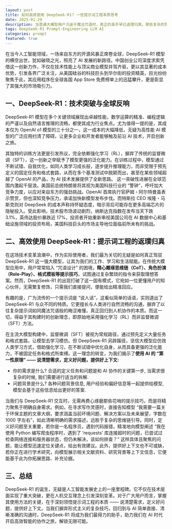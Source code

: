 ```yaml
---
layout: post
title: 如何高效使用 DeepSeek-R1? 一些提示词工程本质思考
date: 2025-01-29
description: 当普通大模型用户沉迷于魔法咒语时，真正的高手早已返璞归真。那些复杂的思维链模板、角色扮演话术，往往让需求迷失在形式主义中。与AI协作的"道"，在于说清楚需求, 定义好问题, 提供好上下文.
tags: DeepSeek-R1 Prompt-Engineering LLM AI
categories: prompt
featured: true
---
```


在当今人工智能领域，一场来自东方的开源风暴正席卷全球，DeepSeek-R1 模型的横空出世，犹如破晓之光，照亮了 AI 发展的新路径。中国创业公司深度求索凭借这一创新力作，不仅在技术性能上与顶尖商业模型并驾齐驱，更以其显著的成本优势，引发各界广泛关注，从美国硅谷的科技巨头到华尔街的投资精英，目光纷纷聚焦于此，其应用程序在全球各国 App Store 免费榜单上的迅猛攀升，更是彰显了其强大的市场吸引力。

## 一、DeepSeek-R1：技术突破与全球反响

DeepSeek-R1 模型在多个关键领域展现出卓越性能，数学运算的精准、编程逻辑的严谨以及自然语言推理的流畅，都使其成为行业焦点。尤为值得一提的是，其成本仅为 OpenAI o1 模型的三十分之一，这一成本的大幅降低，无疑为高性能 AI 模型的广泛应用扫清了障碍，让更多企业和开发者能够触及前沿 AI 技术，开启创新之旅。

其独特的训练方法更是引发热议，完全依赖强化学习（RL），摒弃了传统的监督微调（SFT），这一创新之举赋予了模型更强的泛化能力。在训练过程中，模型通过不断试错、自我优化，如同人类学习成长般，逐步提升推理能力，而非受限于预先定义的固定任务和格式套路，从而在多个基准测试中脱颖而出，甚至在某些领域超越了 OpenAI 的产品，为 AI 技术发展提供了全新思路。
这一突破性进展在全球范围内激起千层浪。美国前总统特朗普将其视为美国科技行业的 “警钟”，呼吁加大竞争力度，以应对来自东方的强劲挑战。OpenAI 首席执行官萨姆・阿尔特曼虽表示赞赏，但也深知竞争压力，承诺加快新模型发布步伐。而特斯拉 CEO 埃隆・马斯克则对 DeepSeek 的成本声称持怀疑态度，暗示背后可能存在更多高端芯片的隐秘投入。受此影响，技术股市场波动剧烈，纳斯达克指数在发布当天下跌 3.1%，英伟达股价暴跌近 17%，投资者开始重新审视美国公司在 AI 数据中心和基础设施领域的投资布局，美国科技巨头的市场主导地位面临前所未有的挑战。

<!-- 中国创业公司深度求索于1月20日发布了DeepSeek-R1模型，该模型在性能上与市场上最优秀的商业模型相媲美，同时其成本却低了一个数量级。这一创新迅速吸引了美国硅谷和华尔街的广泛关注，使得其应用程序在全球各国的App Store免费榜单上迅速攀升至顶端。DeepSeek-R1的推出标志着中国AI企业在国际舞台上的崭露头角，展现了中国在人工智能领域的巨大潜力。该模型不仅在数学、编程和自然语言推理等任务上表现出色，还以其约为OpenAI o1模型三十分之一的成本，显著降低了高性能AI模型的使用门槛。这一突破性进展使得DeepSeek-R1成为顶尖AI实验的首选开源模型。此外，DeepSeek-R1采用了全新的训练方法，完全依赖强化学习（RL），而非传统的监督微调（SFT），这使得模型能够以更低的成本实现更高的推理能力。该模型在多个基准测试中表现优异，甚至在一些领域超越了OpenAI的产品，引发了行业内外对其技术和商业模式的广泛讨论。

DeepSeek-R1的推出引发了硅谷和华尔街的剧烈反响。美国前总统特朗普表示，这一发布应成为美国科技行业的"警钟"，强调需要更加专注于竞争。他认为，DeepSeek能够以更低的成本提供相同水平的技术，这对美国科技巨头而言是一个积极信号。OpenAI首席执行官萨姆·阿尔特曼也对DeepSeek表示赞赏，称其为"令人印象深刻"的模型，并承诺加快新模型的发布，以应对竞争。与此同时，特斯拉CEO埃隆·马斯克则对DeepSeek的成本声称表示怀疑，暗示该公司可能隐瞒了使用更多高端芯片的信息。DeepSeek的发布引发了技术股的大幅抛售，投资者开始质疑美国公司在AI数据中心和基础设施上的巨额投资是否能够维持其市场主导地位。纳斯达克指数在发布当天下跌了3.1%，英伟达股价暴跌近17%。一些分析师指出，DeepSeek的成功可能会促使美国科技公司重新评估其数据中心投资计划和定价策略。 -->

<!-- 然而, 在这场轰动全球的技术突破之外, 作为实际使用者, 我们更关心的是如何真正驾驭这个强大的模型。 -->

## 二、高效使用 DeepSeek-R1：提示词工程的返璞归真

在这场技术变革浪潮中，作为实际使用者，我们最为关切的无疑是如何真正驾驭 DeepSeek-R1 这一强大模型，让其为我们的工作、学习和生活赋能。在传统大模型应用中，用户常常陷入 “咒语设计” 的困境，**精心雕琢思维链（CoT）、角色扮演（Role-Play）、格式模板等提示技巧**，试图通过复杂繁琐的指令来获取理想答案。然而，DeepSeek-R1 的出现打破了这一固有模式，它宛如一位更懂用户的知心伙伴，无需繁复修饰，只需我们直接提问，便能给出精准回应。

有趣的是，广为流传的一个提示词是 “说人话”，这看似简单的话语，实则道出了 DeepSeek-R1 与众不同的特质。它更擅长与人类进行自然流畅的沟通，摒弃了以往复杂提示词如同魔法咒语般的晦涩难懂，真正回归到人机协作的本质。而这一切，得益于其构建时的创新理念，即原始地采用强化学习（RL）而非监督微调（SFT）方法。

<!-- 在传统大模型使用中，用户往往陷入"咒语设计"的怪圈：需要精心设计思维链（CoT）、角色扮演（Role-Play）、格式模板等提示技巧。一些声音指出, 使用这个R1模型不需要复杂的提示词工程, 只需要直接提问即可. 另外一些有趣的广为流传的提示词是, 你需要告诉 R1 "说人话". 这些信息反应了R1与众不同的地方, 它确实在某些方面与主流大模型不同. 它是一个更懂用户的模型, 更擅长和人类沟通的模型. 以往各种复杂的提示词就想魔法咒语, 用户的提示词技巧对答案的影响很大. 而R1模型则更强调用户需求, 用户只需要说清楚需求, 定义好问题, 提供好上下文, 模型就能给出更好的答案.  -->

在主流大模型构建中，监督微调（SFT）被视为常规路径，通过预先定义大量任务和格式套路，让模型去学习模仿。但 DeepSeek-R1 另辟蹊径，坚信大模型应仿效人类学习方式，借助强化学习，在不断试错中优化自身，从而具备更强的泛化能力，不被固定任务和格式所束缚。这一理念的转变，为我们揭示了**使用 AI 的 “第一性原理” —— 说清楚需求，定义好问题，提供好上下文:**

- 你的需求是什么? 合适的定义任务和问题是和 AI 协作的关键第一步, 当需求很复杂的时候, 我们需要进行适当的拆解.
- 问题背景是什么? 各种问题背景信息, 用户经验和偏好信息等一起提供给模型, 模型会基于这些信息给出更好的答案.

<!-- R1之所以做到这点, 取决一个观点创新, 构建模型时, primitively 使用强化学习(RL) 而非监督微调(SFT) 方法. SFT 也叫做指令微调, 是主流大模型构建方法. 是认为预先定义了很多任务, 很多格式套路, 让大模型去学习, 而 R1 则认为, 大模型应该像人类一样, 通过强化学习, 不断试错, 不断优化, 最终达到目标, 不会预先指定很多任务和格式, 具备更好的泛化能力.  -->

<!-- 技术启示录：AI协作的"第一性原理"(与AI协作的"道")，在于说清楚需求, 定义好问题, 提供好上下文. 因此从底层的用户使用逻辑来说, R1 是更好的人工智能助手.  -->

当我们与 DeepSeek-R1 交互时，无需再费心琢磨那些花哨的提示技巧，而是将精力聚焦于明确自身需求。例如，在寻求写作灵感时，直接告知模型 “我需要一篇关于环保主题的文章大纲，要求涵盖当前环境问题、解决方案以及未来展望，字数在 1000 字左右”，如此清晰明确的需求描述，远胜于复杂的思维链引导。同时，定义好问题至关重要，若你是一名程序员，遇到代码报错，精准地向模型阐述 “我在使用 Python 编写爬虫程序时，遇到了 ‘requests’ 库连接超时的问题，已尝试过检查网络连接和服务器状态，但仍未解决，该如何排查？” 这样具体且聚焦的问题，能让模型迅速定位关键点，给出有效建议。此外，提供好上下文也不可或缺，若你正在进行学术研究，向模型展示相关文献资料、研究背景等上下文信息，它便能基于此为你拓展思路、补充论据。

## 三、总结

DeepSeek-R1 的诞生，无疑是人工智能发展史上的一座里程碑。它不仅在技术层面实现了重大突破，更在人机交互理念上引发深刻变革。对于广大用户而言，掌握其使用方法的关键，在于深刻领悟提示词工程的本质 —— 说清楚需求，定义好问题，提供好上下文。当我们摒弃形式主义的复杂技巧，回归到与 AI 简单直接、清晰准确的沟通时，DeepSeek-R1 将成为我们最得力的助手，助力我们在 AI 时代开启高效智能的协作之旅，解锁无限可能。

<!-- DeepSeek-R1 的发布无疑是人工智能领域的一个重要里程碑。它不仅在技术上取得了突破，更在人机交互方面带来了新的思考。掌握 DeepSeek-R1 的使用方法，关键在于理解提示词工程的本质：说清楚需求，定义好问题，提供好上下文。希望本文能帮助你更好地驾驭 DeepSeek-R1，开启高效智能的AI协作之旅。


帮我扩展一下, 优化一下文字表达, 给尊重核心主题-提示词工程关键在于说清楚需求, 定义好问题, 提供好上下文的情况下, 完善该博客文章的内容? -->
